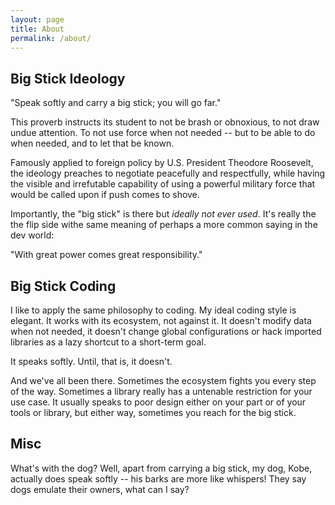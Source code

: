 ```yaml
---
layout: page
title: About
permalink: /about/
---
```


## Big Stick Ideology

"Speak softly and carry a big stick; you will go far."

This proverb instructs its student to not be brash or obnoxious, to not draw undue attention. To not use force when not needed -- but to be able to do when needed, and to let that be known.

Famously applied to foreign policy by U.S. President Theodore Roosevelt, the ideology preaches to negotiate peacefully and respectfully, while having the visible and irrefutable capability of using a powerful military force that would be called upon if push comes to shove.

Importantly, the "big stick" is there but *ideally not ever used*. It's really the the flip side withe same meaning of perhaps a more common saying in the dev world:

"With great power comes great responsibility."

## Big Stick Coding

I like to apply the same philosophy to coding. My ideal coding style is elegant. It works with its ecosystem, not against it. It doesn't modify data when not needed, it doesn't change global configurations or hack imported libraries as a lazy shortcut to a short-term goal.

It speaks softly. Until, that is, it doesn't.

And we've all been there. Sometimes the ecosystem fights you every step of the way. Sometimes a library really has a untenable restriction for your use case. It usually speaks to poor design either on your part or of your tools or library, but either way, sometimes you reach for the big stick.

## Misc

What's with the dog? Well, apart from carrying a big stick, my dog, Kobe, actually does speak softly -- his barks are more like whispers! They say dogs emulate their owners, what can I say?
